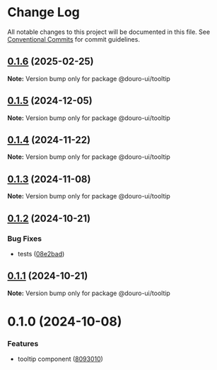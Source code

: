 # Change Log

All notable changes to this project will be documented in this file.
See [Conventional Commits](https://conventionalcommits.org) for commit guidelines.

## [0.1.6](https://github.com/Douro-ui/design-system/compare/@douro-ui/tooltip@0.1.5...@douro-ui/tooltip@0.1.6) (2025-02-25)

**Note:** Version bump only for package @douro-ui/tooltip

## [0.1.5](https://github.com/Douro-ui/design-system/compare/@douro-ui/tooltip@0.1.4...@douro-ui/tooltip@0.1.5) (2024-12-05)

**Note:** Version bump only for package @douro-ui/tooltip

## [0.1.4](https://github.com/Douro-ui/design-system/compare/@douro-ui/tooltip@0.1.3...@douro-ui/tooltip@0.1.4) (2024-11-22)

**Note:** Version bump only for package @douro-ui/tooltip

## [0.1.3](https://github.com/Douro-ui/design-system/compare/@douro-ui/tooltip@0.1.2...@douro-ui/tooltip@0.1.3) (2024-11-08)

**Note:** Version bump only for package @douro-ui/tooltip

## [0.1.2](https://github.com/Douro-ui/design-system/compare/@douro-ui/tooltip@0.1.1...@douro-ui/tooltip@0.1.2) (2024-10-21)

### Bug Fixes

- tests ([08e2bad](https://github.com/Douro-ui/design-system/commit/08e2bad07fcebdf8f765123b5d145ed8b3b44fc7))

## [0.1.1](https://github.com/Douro-ui/design-system/compare/@douro-ui/tooltip@0.1.0...@douro-ui/tooltip@0.1.1) (2024-10-21)

**Note:** Version bump only for package @douro-ui/tooltip

# 0.1.0 (2024-10-08)

### Features

- tooltip component ([8093010](https://github.com/Douro-ui/design-system/commit/8093010d43af9dce14c28f32c3676177615b222b))
